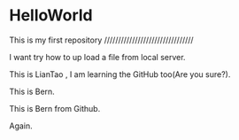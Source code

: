 # HelloWorld
This is my first repository
////////////////////////////////

I want try how to up load a file from local server.

This is LianTao , I am learning the GitHub too(Are you sure?).

This is Bern.

This is Bern from Github. 

Again.
